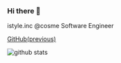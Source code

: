 ### Hi there 👋

istyle.inc @cosme Software Engineer

[GitHub(previous)](https://github.com/ozbannot) 

![github stats](https://github-readme-stats.vercel.app/api/top-langs/?username=ozbannot&layout=compact&theme=tokyonight)

